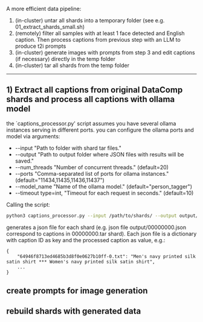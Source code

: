 A more efficient data pipeline:

1) (in-cluster) untar all shards into a temporary folder (see e.g. 01_extract_shards_small.sh)
2) (remotely) filter all samples with at least 1 face detected and English caption. Then process captions from previous step with an LLM to produce t2i prompts
4) (in-cluster) generate images with prompts from step 3 and edit captions (if necessary) directly in the temp folder
5) (in-cluster) tar all shards from the temp folder


-----------------------


## 1) Extract all captions from original DataComp shards and process all captions with ollama model

the `captions_processor.py' script assumes you have several ollama instances serving in different ports. you can configure the ollama ports and model via arguments:

* --input "Path to folder with shard tar files."
* --output "Path to output folder where JSON files with results will be saved."
* --num_threads "Number of concurrent threads." (default=20)
* --ports "Comma-separated list of ports for ollama instances." (default="11434,11435,11436,11437")
* --model_name "Name of the ollama model." (default="person_tagger")
* --timeout type=int, "Timeout for each request in seconds." (default=10)

Calling the script:

```bash
python3 captions_processor.py --input /path/to/shards/ --output output/
```

generates a json file for each shard (e.g. json file output/00000000.json correspond to captions in 00000000.tar shard). Each json file is a dictionary with caption ID as key and the processed caption as value, e.g.:

```
{
    "64946f8713ed4685b3d8f0e0627b10ff-0.txt": "Men's navy printed silk satin shirt *** Women's navy printed silk satin shirt",
    ...
}
```

## create prompts for image generation


## rebuild shards with generated data
